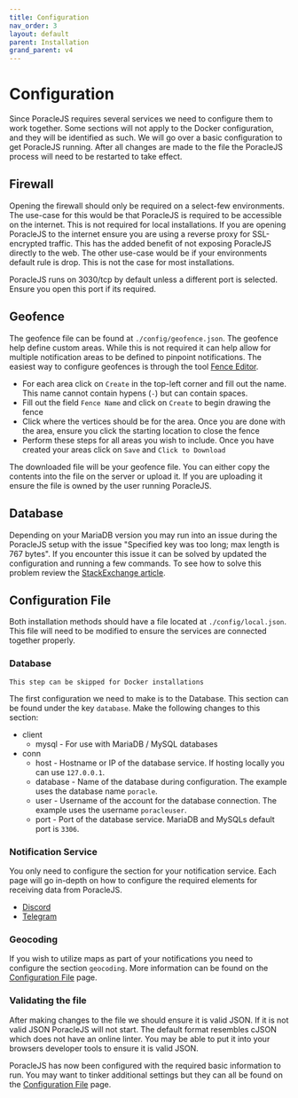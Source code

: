 ```yaml
---
title: Configuration
nav_order: 3
layout: default
parent: Installation
grand_parent: v4
---
```

# Configuration
Since PoracleJS requires several services we need to configure them to work together. Some sections will not apply to the Docker configuration, and they will be identified as such. We will go over a basic configuration to get PoracleJS running. After all changes are made to the file the PoracleJS process will need to be restarted to take effect.

## Firewall
Opening the firewall should only be required on a select-few environments. The use-case for this would be that PoracleJS is required to be accessible on the internet. This is not required for local installations. If you are opening PoracleJS to the internet ensure you are using a reverse proxy for SSL-encrypted traffic. This has the added benefit of not exposing PoracleJS directly to the web. The other use-case would be if your environments default rule is drop. This is not the case for most installations.

PoracleJS runs on 3030/tcp by default unless a different port is selected. Ensure you open this port if its required.

## Geofence
The geofence file can be found at `./config/geofence.json`. The geofence help define custom areas. While this is not required it can help allow for multiple notification areas to be defined to pinpoint notifications. The easiest way to configure geofences is through the tool [Fence Editor](http://geo.jasparke.net/).
 * For each area click on `Create` in the top-left corner and fill out the name. This name cannot contain hypens (`-`) but can contain spaces. 
 * Fill out the field `Fence Name` and click on `Create` to begin drawing the fence
 * Click where the vertices should be for the area. Once you are done with the area, ensure you click the starting location to close the fence
 * Perform these steps for all areas you wish to include. Once you have created your areas click on `Save` and `Click to Download`

The downloaded file will be your geofence file. You can either copy the contents into the file on the server or upload it. If you are uploading it ensure the file is owned by the user running PoracleJS.


## Database
Depending on your MariaDB version you may run into an issue during the PoracleJS setup with the issue "Specified key was too long; max length is 767 bytes". If you encounter this issue it can be solved by updated the configuration and running a few commands. To see how to solve this problem review the [StackExchange article](https://dba.stackexchange.com/questions/231219/mariadb-10-1-38-specified-key-was-too-long-max-key-length-is-767-bytes).


## Configuration File
Both installation methods should have a file located at `./config/local.json`. This file will need to be modified to ensure the services are connected together properly.

### Database
```plain
This step can be skipped for Docker installations
```
The first configuration we need to make is to the Database. This section can be found under the key `database`. Make the following changes to this section:
 * client
    * mysql - For use with MariaDB / MySQL databases
 * conn
    * host - Hostname or IP of the database service. If hosting locally you can use `127.0.0.1`.
    * database - Name of the database during configuration. The example uses the database name `poracle`.
    * user - Username of the account for the database connection. The example uses the username `poracleuser`.
    * port - Port of the database service. MariaDB and MySQLs default port is `3306`.

### Notification Service
You only need to configure the section for your notification service. Each page will go in-depth on how to configure the required elements for receiving data from PoracleJS.
 * [Discord](../config_file#discord)
 * [Telegram](../config_file#telegram)

### Geocoding
If you wish to utilize maps as part of your notifications you need to configure the section `geocoding`. More information can be found on the [Configuration File](../config_file#geocoding) page.

### Validating the file
After making changes to the file we should ensure it is valid JSON. If it is not valid JSON PoracleJS will not start. The default format resembles cJSON which does not have an online linter. You may be able to put it into your browsers developer tools to ensure it is valid JSON.

PoracleJS has now been configured with the required basic information to run. You may want to tinker additional settings but they can all be found on the [Configuration File](../config_file) page.
